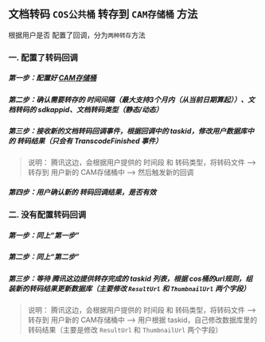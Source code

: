 ## 文档转码 `COS公共桶` 转存到 `CAM存储桶` 方法
根据用户是否 配置了回调，分为`两种转存`方法

### 一. 配置了转码回调
##### 第一步：配置好 [CAM存储桶](https://cloud.tencent.com/document/product/1137/45256)
##### 第二步：确认需要转存的 时间间隔（最大支持3个月内（从当前日期算起））、文档转码的 sdkappid、文档转码类型（静态/动态）
##### 第三步：接收新的文档转码回调事件，根据回调中的 taskid，修改用户数据库中的 转码结果（只会有 TranscodeFinished 事件）
> 说明：
> 腾讯这边，会根据用户提供的 时间段 和 转码类型，将转码文件 --> 转存到 用户新的 CAM存储桶中 --> 然后触发新的回调
##### 第四步：用户确认新的 转码回调结果，是否有效

### 二. 没有配置转码回调
##### 第一步：同上“第一步”
##### 第二步：同上“第二步”
##### 第三步：等待 腾讯这边提供转存完成的 taskid 列表，根据 cos桶的url规则，组装新的转码结果更新数据库（主要修改 `ResultUrl` 和 `ThumbnailUrl` 两个字段）
> 说明：
> 腾讯这边，会根据用户提供的 时间段 和 转码类型，将转码文件 --> 转存到 用户新的 CAM存储桶中 --> 用户根据 taskid，自己修改数据库里的转码结果（主要是修改 `ResultUrl` 和 `ThumbnailUrl` 两个字段）
